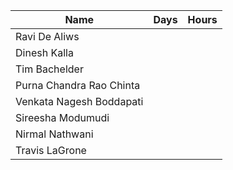 
|Name|Days  |Hours  |
|--|--|--|
|Ravi De Aliws  |  |  |
|Dinesh Kalla  |  |  |
|Tim Bachelder  |  |  |
|Purna Chandra Rao Chinta  |  |  |
|Venkata Nagesh Boddapati  |  |  |
|Sireesha Modumudi  |  |  |
|Nirmal Nathwani  |  |  |
|Travis LaGrone  |  |  |


